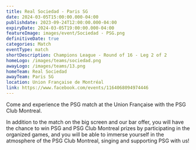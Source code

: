 ```yaml
---
title: Real Sociedad - Paris SG
date: 2024-03-05T15:00:00.000-04:00
publishdate: 2023-09-24T12:00:00.000-04:00
expiryDate: 2024-03-05T19:00:00.000-04:00
featureImage: images/event/Sociedad - PSG.png
definitiveDate: true
categories: Match
eventType: match
shortDescription: Champions League - Round of 16 - Leg 2 of 2
homeLogo: /images/teams/sociedad.png
awayLogo: /images/teams/13.png
homeTeam: Real Sociedad
awayTeam: Paris SG
location: Union Française de Montréal
link: https://www.facebook.com/events/1164068094974446
---
```


Come and experience the PSG match at the Union Française with the PSG Club Montreal.

In addition to the match on the big screen and our bar offer, you will have the chance to win PSG and PSG Club Montreal prizes by participating in the organized games, and you will be able to immerse yourself in the atmosphere of the PSG Club Montreal, singing and supporting PSG with us!
